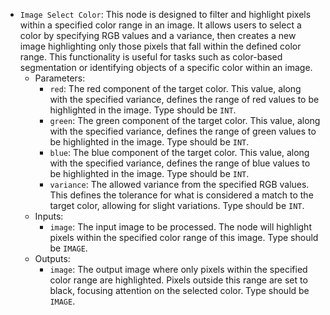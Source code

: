 - `Image Select Color`: This node is designed to filter and highlight pixels within a specified color range in an image. It allows users to select a color by specifying RGB values and a variance, then creates a new image highlighting only those pixels that fall within the defined color range. This functionality is useful for tasks such as color-based segmentation or identifying objects of a specific color within an image.
    - Parameters:
        - `red`: The red component of the target color. This value, along with the specified variance, defines the range of red values to be highlighted in the image. Type should be `INT`.
        - `green`: The green component of the target color. This value, along with the specified variance, defines the range of green values to be highlighted in the image. Type should be `INT`.
        - `blue`: The blue component of the target color. This value, along with the specified variance, defines the range of blue values to be highlighted in the image. Type should be `INT`.
        - `variance`: The allowed variance from the specified RGB values. This defines the tolerance for what is considered a match to the target color, allowing for slight variations. Type should be `INT`.
    - Inputs:
        - `image`: The input image to be processed. The node will highlight pixels within the specified color range of this image. Type should be `IMAGE`.
    - Outputs:
        - `image`: The output image where only pixels within the specified color range are highlighted. Pixels outside this range are set to black, focusing attention on the selected color. Type should be `IMAGE`.
